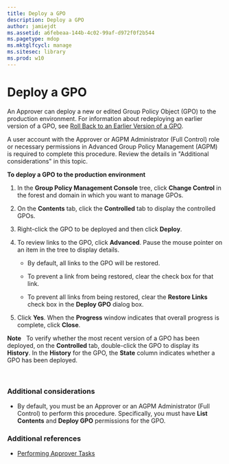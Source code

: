 ```yaml
---
title: Deploy a GPO
description: Deploy a GPO
author: jamiejdt
ms.assetid: a6febeaa-144b-4c02-99af-d972f0f2b544
ms.pagetype: mdop
ms.mktglfcycl: manage
ms.sitesec: library
ms.prod: w10
---
```



# Deploy a GPO


An Approver can deploy a new or edited Group Policy Object (GPO) to the production environment. For information about redeploying an earlier version of a GPO, see [Roll Back to an Earlier Version of a GPO](roll-back-to-an-earlier-version-of-a-gpo-agpm40.md).

A user account with the Approver or AGPM Administrator (Full Control) role or necessary permissions in Advanced Group Policy Management (AGPM) is required to complete this procedure. Review the details in "Additional considerations" in this topic.

**To deploy a GPO to the production environment**

1.  In the **Group Policy Management Console** tree, click **Change Control** in the forest and domain in which you want to manage GPOs.

2.  On the **Contents** tab, click the **Controlled** tab to display the controlled GPOs.

3.  Right-click the GPO to be deployed and then click **Deploy**.

4.  To review links to the GPO, click **Advanced**. Pause the mouse pointer on an item in the tree to display details.

    -   By default, all links to the GPO will be restored.

    -   To prevent a link from being restored, clear the check box for that link.

    -   To prevent all links from being restored, clear the **Restore Links** check box in the **Deploy GPO** dialog box.

5.  Click **Yes**. When the **Progress** window indicates that overall progress is complete, click **Close**.

**Note**  
To verify whether the most recent version of a GPO has been deployed, on the **Controlled** tab, double-click the GPO to display its **History**. In the **History** for the GPO, the **State** column indicates whether a GPO has been deployed.

 

### Additional considerations

-   By default, you must be an Approver or an AGPM Administrator (Full Control) to perform this procedure. Specifically, you must have **List Contents** and **Deploy GPO** permissions for the GPO.

### Additional references

-   [Performing Approver Tasks](performing-approver-tasks-agpm40.md)

 

 





